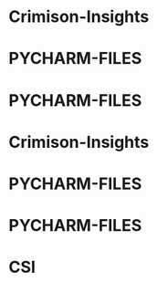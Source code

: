 # Crimison-Insights
# PYCHARM-FILES
# PYCHARM-FILES
# Crimison-Insights
# PYCHARM-FILES
# PYCHARM-FILES
# CSI
